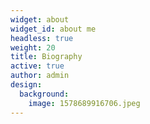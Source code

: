 ```yaml
---
widget: about
widget_id: about me
headless: true
weight: 20
title: Biography
active: true
author: admin
design:
  background:
    image: 1578689916706.jpeg
---
```

